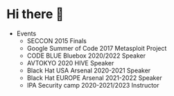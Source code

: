 # Hi there 👋

- Events
  - SECCON 2015 Finals
  - Google Summer of Code 2017 Metasploit Project
  - CODE BLUE Bluebox 2020/2022 Speaker
  - AVTOKYO 2020 HIVE Speaker
  - Black Hat USA Arsenal 2020-2021 Speaker
  - Black Hat EUROPE Arsenal 2021-2022 Speaker
  - IPA Security camp 2020-2021/2023 Instructor


<!---
tkmru/tkmru is a ✨ special ✨ repository because its `README.md` (this file) appears on your GitHub profile.
You can click the Preview link to take a look at your changes.
--->
